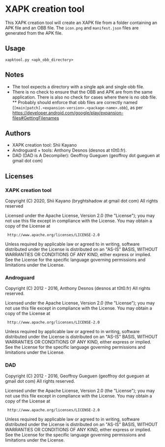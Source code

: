 # XAPK creation tool

This XAPK creation tool will create an XAPK file from a folder containing an APK file and an OBB file. The `icon.png` and `manifest.json` files are generated from the APK file.

## Usage

```
xapktool.py <apk_obb_directory>
```

## Notes

* The tool expects a directory with a single apk and single obb file.
* There is no check to ensure that the OBB and APK are from the same application. There is also no check for cases where there is no obb file.
** Probably should enforce that obb files are correctly named (`[main|patch].<expansion-version>.<package-name>.obb`), as per https://developer.android.com/google/play/expansion-files#GettingFilenames

## Authors

* XAPK creation tool: Shii Kayano
* Androguard + tools: Anthony Desnos (desnos at t0t0.fr).
* DAD (DAD is A Decompiler): Geoffroy Gueguen (geoffroy dot gueguen at gmail dot com)

## Licenses

### XAPK creation tool

Copyright (C) 2020, Shii Kayano (bryghtshadow at gmail dot com)
All rights reserved

Licensed under the Apache License, Version 2.0 (the "License");
you may not use this file except in compliance with the License.
You may obtain a copy of the License at

     http://www.apache.org/licenses/LICENSE-2.0

Unless required by applicable law or agreed to in writing, software
distributed under the License is distributed on an "AS-IS" BASIS,
WITHOUT WARRANTIES OR CONDITIONS OF ANY KIND, either express or implied.
See the License for the specific language governing permissions and
limitations under the License.

### Androguard

Copyright (C) 2012 - 2016, Anthony Desnos (desnos at t0t0.fr)
All rights reserved.

Licensed under the Apache License, Version 2.0 (the "License");
you may not use this file except in compliance with the License.
You may obtain a copy of the License at

     http://www.apache.org/licenses/LICENSE-2.0

Unless required by applicable law or agreed to in writing, software
distributed under the License is distributed on an "AS-IS" BASIS,
WITHOUT WARRANTIES OR CONDITIONS OF ANY KIND, either express or implied.
See the License for the specific language governing permissions and
limitations under the License.

### DAD

Copyright (C) 2012 - 2016, Geoffroy Gueguen (geoffroy dot gueguen at gmail dot com)
All rights reserved.

Licensed under the Apache License, Version 2.0 (the "License");
you may not use this file except in compliance with the License.
You may obtain a copy of the License at

     http://www.apache.org/licenses/LICENSE-2.0

Unless required by applicable law or agreed to in writing, software
distributed under the License is distributed on an "AS-IS" BASIS,
WITHOUT WARRANTIES OR CONDITIONS OF ANY KIND, either express or implied.
See the License for the specific language governing permissions and
limitations under the License.